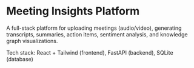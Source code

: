 # Meeting Insights Platform

A full-stack platform for uploading meetings (audio/video), generating transcripts, summaries, action items, sentiment analysis, and knowledge graph visualizations.

Tech stack: React + Tailwind (frontend), FastAPI (backend), SQLite (database)
